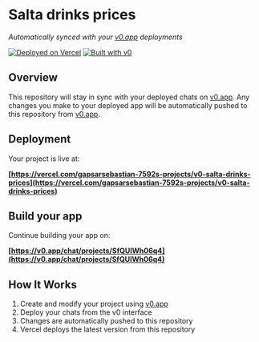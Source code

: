 # Salta drinks prices

*Automatically synced with your [v0.app](https://v0.app) deployments*

[![Deployed on Vercel](https://img.shields.io/badge/Deployed%20on-Vercel-black?style=for-the-badge&logo=vercel)](https://vercel.com/gapsarsebastian-7592s-projects/v0-salta-drinks-prices)
[![Built with v0](https://img.shields.io/badge/Built%20with-v0.app-black?style=for-the-badge)](https://v0.app/chat/projects/SfQUIWh06q4)

## Overview

This repository will stay in sync with your deployed chats on [v0.app](https://v0.app).
Any changes you make to your deployed app will be automatically pushed to this repository from [v0.app](https://v0.app).

## Deployment

Your project is live at:

**[https://vercel.com/gapsarsebastian-7592s-projects/v0-salta-drinks-prices](https://vercel.com/gapsarsebastian-7592s-projects/v0-salta-drinks-prices)**

## Build your app

Continue building your app on:

**[https://v0.app/chat/projects/SfQUIWh06q4](https://v0.app/chat/projects/SfQUIWh06q4)**

## How It Works

1. Create and modify your project using [v0.app](https://v0.app)
2. Deploy your chats from the v0 interface
3. Changes are automatically pushed to this repository
4. Vercel deploys the latest version from this repository